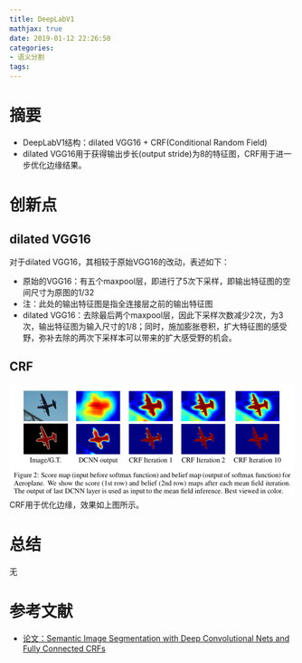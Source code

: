 ```yaml
---
title: DeepLabV1
mathjax: true
date: 2019-01-12 22:26:50
categories: 
- 语义分割
tags:
---
```


# 摘要

- DeepLabV1结构：dilated VGG16 + CRF(Conditional Random Field)
- dilated VGG16用于获得输出步长(output stride)为8的特征图，CRF用于进一步优化边缘结果。

<!-- more -->

# 创新点

## dilated VGG16
对于dilated VGG16，其相较于原始VGG16的改动，表述如下：
- 原始的VGG16：有五个maxpool层，即进行了5次下采样，即输出特征图的空间尺寸为原图的$1/32$
- 注：此处的输出特征图是指全连接层之前的输出特征图
- dilated VGG16：去除最后两个maxpool层，因此下采样次数减少2次，为3次，输出特征图为输入尺寸的$1/8$；同时，施加膨胀卷积，扩大特征图的感受野，弥补去除的两次下采样本可以带来的扩大感受野的机会。

## CRF
<img src="/images/DeepLabV1/1.png"  width = "700" height = "200"/>
CRF用于优化边缘，效果如上图所示。

# 总结
无

# 参考文献
- [论文：Semantic Image Segmentation with Deep Convolutional Nets and Fully Connected CRFs](https://arxiv.org/pdf/1412.7062.pdf)


